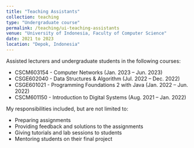 ```yaml
---
title: "Teaching Assistants"
collection: teaching
type: "Undergraduate course"
permalink: /teaching/ui-teaching-assistants
venue: "University of Indonesia, Faculty of Computer Science"
date: 2021 to 2023
location: "Depok, Indonesia"
---
```


Assisted lecturers and undergraduate students in the following courses:

- CSCM603154 - Computer Networks (Jan. 2023 – Jun. 2023)
- CSGE602040 - Data Structures & Algorithm (Jul. 2022 – Dec. 2022)
- CSGE601021 - Programming Foundations 2 with Java (Jan. 2022 – Jun. 2022)
- CSCM601150 - Introduction to Digital Systems (Aug. 2021 – Jan. 2022)

My responsibilities included, but are not limited to:

- Preparing assignments
- Providing feedback and solutions to the assignments
- Giving tutorials and lab sessions to students
- Mentoring students on their final project

